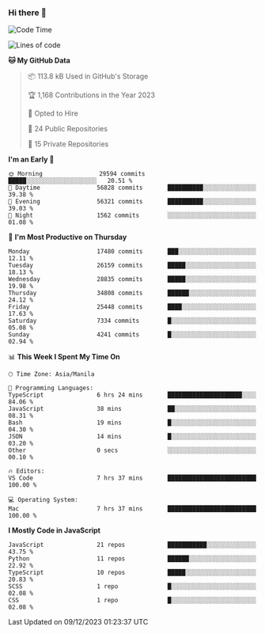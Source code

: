 ### Hi there 👋

<!--START_SECTION:waka-->
![Code Time](http://img.shields.io/badge/Code%20Time-472%20hrs%2037%20mins-blue)

![Lines of code](https://img.shields.io/badge/From%20Hello%20World%20I%27ve%20Written-60.5%20million%20lines%20of%20code-blue)

**🐱 My GitHub Data** 

> 📦 113.8 kB Used in GitHub's Storage 
 > 
> 🏆 1,168 Contributions in the Year 2023
 > 
> 💼 Opted to Hire
 > 
> 📜 24 Public Repositories 
 > 
> 🔑 15 Private Repositories 
 > 
**I'm an Early 🐤** 

```text
🌞 Morning                29594 commits       █████░░░░░░░░░░░░░░░░░░░░   20.51 % 
🌆 Daytime                56828 commits       ██████████░░░░░░░░░░░░░░░   39.38 % 
🌃 Evening                56321 commits       ██████████░░░░░░░░░░░░░░░   39.03 % 
🌙 Night                  1562 commits        ░░░░░░░░░░░░░░░░░░░░░░░░░   01.08 % 
```
📅 **I'm Most Productive on Thursday** 

```text
Monday                   17480 commits       ███░░░░░░░░░░░░░░░░░░░░░░   12.11 % 
Tuesday                  26159 commits       █████░░░░░░░░░░░░░░░░░░░░   18.13 % 
Wednesday                28835 commits       █████░░░░░░░░░░░░░░░░░░░░   19.98 % 
Thursday                 34808 commits       ██████░░░░░░░░░░░░░░░░░░░   24.12 % 
Friday                   25448 commits       ████░░░░░░░░░░░░░░░░░░░░░   17.63 % 
Saturday                 7334 commits        █░░░░░░░░░░░░░░░░░░░░░░░░   05.08 % 
Sunday                   4241 commits        █░░░░░░░░░░░░░░░░░░░░░░░░   02.94 % 
```


📊 **This Week I Spent My Time On** 

```text
🕑︎ Time Zone: Asia/Manila

💬 Programming Languages: 
TypeScript               6 hrs 24 mins       █████████████████████░░░░   84.06 % 
JavaScript               38 mins             ██░░░░░░░░░░░░░░░░░░░░░░░   08.31 % 
Bash                     19 mins             █░░░░░░░░░░░░░░░░░░░░░░░░   04.30 % 
JSON                     14 mins             █░░░░░░░░░░░░░░░░░░░░░░░░   03.20 % 
Other                    0 secs              ░░░░░░░░░░░░░░░░░░░░░░░░░   00.10 % 

🔥 Editors: 
VS Code                  7 hrs 37 mins       █████████████████████████   100.00 % 

💻 Operating System: 
Mac                      7 hrs 37 mins       █████████████████████████   100.00 % 
```

**I Mostly Code in JavaScript** 

```text
JavaScript               21 repos            ███████████░░░░░░░░░░░░░░   43.75 % 
Python                   11 repos            ██████░░░░░░░░░░░░░░░░░░░   22.92 % 
TypeScript               10 repos            █████░░░░░░░░░░░░░░░░░░░░   20.83 % 
SCSS                     1 repo              █░░░░░░░░░░░░░░░░░░░░░░░░   02.08 % 
CSS                      1 repo              █░░░░░░░░░░░░░░░░░░░░░░░░   02.08 % 
```




 Last Updated on 09/12/2023 01:23:37 UTC
<!--END_SECTION:waka-->
